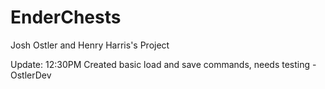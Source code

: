 EnderChests
===========

Josh Ostler and Henry Harris's Project

Update: 12:30PM Created basic load and save commands, needs testing -OstlerDev